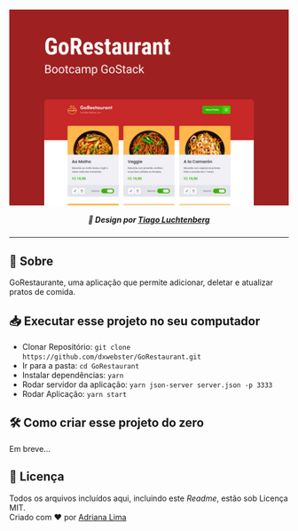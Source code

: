 <p align=center>

<h5 align=center>
<img src="readme/Capa.png" width=600><br>

🎨 Design por [Tiago Luchtenberg](https://www.instagram.com/tiagoluchtenberg/)

</h5>

</p>

---

## 🔖 Sobre

GoRestaurante, uma aplicação que permite adicionar, deletar e atualizar pratos de comida.

## 📥 Executar esse projeto no seu computador

- Clonar Repositório: `git clone https://github.com/dxwebster/GoRestaurant.git`
- Ir para a pasta: `cd GoRestaurant`
- Instalar dependências: `yarn`
- Rodar servidor da aplicação: `yarn json-server server.json -p 3333`
- Rodar Aplicação: `yarn start`

## 🛠 Como criar esse projeto do zero

Em breve...

## 📕 Licença

Todos os arquivos incluídos aqui, incluindo este _Readme_, estão sob Licença MIT.<br>
Criado com ❤ por [Adriana Lima](https://github.com/dxwebster)
